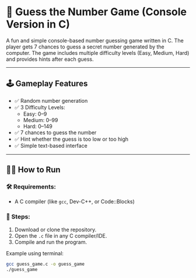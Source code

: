 # 🎯 Guess the Number Game (Console Version in C)

A fun and simple console-based number guessing game written in C. The player gets 7 chances to guess a secret number generated by the computer. The game includes multiple difficulty levels (Easy, Medium, Hard) and provides hints after each guess.

---

## 🕹️ Gameplay Features

- ✅ Random number generation
- ✅ 3 Difficulty Levels:
  - Easy: 0–9
  - Medium: 0–99
  - Hard: 0–149
- ✅ 7 chances to guess the number
- ✅ Hint whether the guess is too low or too high
- ✅ Simple text-based interface

---

## 🧑‍💻 How to Run

### 🛠️ Requirements:
- A C compiler (like `gcc`, Dev-C++, or Code::Blocks)

### 🔧 Steps:
1. Download or clone the repository.
2. Open the `.c` file in any C compiler/IDE.
3. Compile and run the program.

Example using terminal:

```bash
gcc guess_game.c -o guess_game
./guess_game

